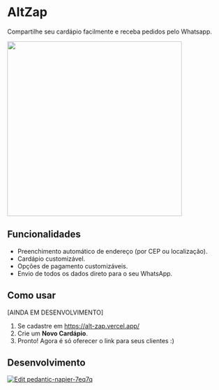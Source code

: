 # AltZap

Compartilhe seu cardápio facilmente e receba pedidos pelo Whatsapp.

<img src="https://user-images.githubusercontent.com/18706156/85962309-7b15bd80-b986-11ea-8297-bc0a8c19f298.png" width="400" />

## Funcionalidades

- Preenchimento automático de endereço (por CEP ou localização).
- Cardápio customizável.
- Opções de pagamento customizáveis.
- Envio de todos os dados direto para o seu WhatsApp.

## Como usar

[AINDA EM DESENVOLVIMENTO]

1. Se cadastre em https://alt-zap.vercel.app/
2. Crie um **Novo Cardápio**.
3. Pronto! Agora é só oferecer o link para seus clientes :)

## Desenvolvimento

[![Edit pedantic-napier-7eq7q](https://codesandbox.io/static/img/play-codesandbox.svg)](https://codesandbox.io/s/github/lucis/alt-zap)
